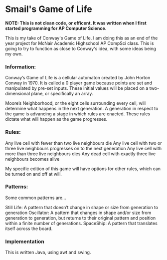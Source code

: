 # Smail's Game of Life

**NOTE: This is not clean code, or efficent. It was written when I first started programming for AP Computer Science.**

<p> This is my take of Conway's Game of Life. I am doing this as an end of the year project for McNair Academic
Highschool AP CompSci class. This is going to try to function as close to Conway's idea, with some ideas being my
own.<p>

### Information:
<p>Conway’s Game of Life is a cellular automaton created by John Horton Conway in 1970. It is called a 0 player game because points are set and manipulated by pre-set inputs. These initial values will be placed on a two-dimensional plane, or specifically an array.

Moore’s Neighborhood, or the eight cells surrounding every cell, will determine what happens in the next generation. A generation in respect to the game is advancing a stage in which rules are enacted. These rules dictate what will happen as the game progresses.

### Rules:
Any live cell with fewer than two live neighbours die
Any live cell with two or three live neighbours progresses on to the next generation
Any live cell with more than three live neighbours dies
Any dead cell with exactly three live neighbours becomes alive

My specific edition of this game will have options for other rules, which can be turned on and off at will.

### Patterns:
Some common patterns are...

Still Life: A pattern that doesn’t change in shape or size from generation to generation
Oscillator: A pattern that changes in shape and/or size from generation to generation, but returns to their original pattern and position within a finite number of generations.
SpaceShip: A pattern that translates itself across the board.

### Implementation

This is written Java, using awt and swing.
